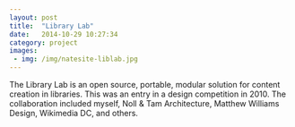 ```yaml
---
layout: post
title:  "Library Lab"
date:   2014-10-29 10:27:34
category: project
images:
 - img: /img/natesite-liblab.jpg
---
```


The Library Lab is an open source, portable, modular solution for content creation in libraries. This was an entry in a design competition in 2010. The collaboration included myself, Noll & Tam Architecture, Matthew Williams Design, Wikimedia DC, and others.
                       		